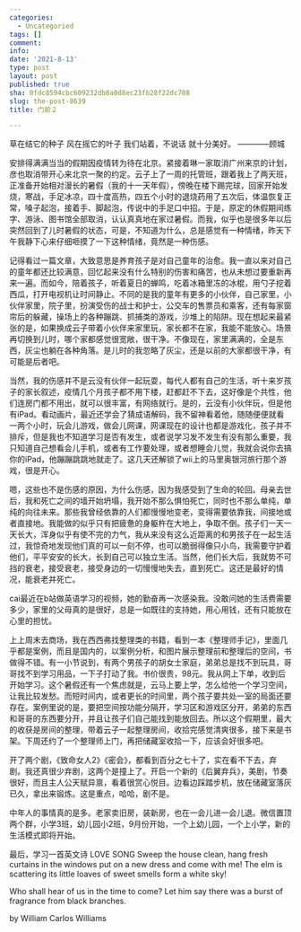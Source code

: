 ```yaml
---
categories:
  - Uncategoried
tags: []
comment: 
info: 
date: '2021-8-13'
type: post
layout: post
published: true
sha: 0fdc8594cbc609232db8a0d8ec23fb28f22dc708
slug: the-post-8639
title: 门前２

---
```

草在结它的种子
风在摇它的叶子
我们站着，不说话
就十分美好。
————顾城

安排得满满当当的假期因疫情转为待在北京。紧接着琳一家取消广州来京的计划，彦也取消带开心来北京一聚的约定。云子上了一周的托管班，跟着我上了两天班，正准备开始相对漫长的暑假（我的十一天年假），傍晚在楼下踢完球，回家开始发烧，寒战，手足冰凉，四十度高热，四五个小时的退烧药用了五次后，体温恢复正常，嗓子起泡，接着手、脚起泡，传说中的手足口中招。于是，原定的休假期间练字、游泳、图书馆全部取消，认认真真地在家过暑假。而我，似乎也是很多年以后突然回到了儿时暑假的状态，可是，不知道为什么，总是感觉有一种情绪，昨天下午我静下心来仔细咂摸了一下这种情绪，竟然是一种伤感。

记得看过一篇文章，大致意思是养育孩子是对自己童年的治愈。我一直以来对自己的童年都还比较满意，回忆起来没有什么特别的伤害和痛苦，也从未想过要重新再来一遍。而如今，陪着孩子，听着夏日的蝉鸣，吃着冰箱里冻的冰棍，用勺子挖着西瓜，打开电视机让时间静止。不同的是我的童年有更多的小伙伴，自己家里，小伙伴家里，院子里，扮演受伤的战士和护士，公交车的售票员和乘客，还有每家窗帘后的躲藏，操场上的各种蹦跳、抓捕类的游戏，沙堆上的陷阱。现在想起来最紧张的是，如果换成云子带着小伙伴来家里玩，家长都不在家，我能不能放心。场景再切换到儿时，哪个家都感觉很宽敞，很干净。不像现在，家里满满的，全是东西，灰尘也躺在各种角落。是儿时的我忽略了灰尘，还是以前的大家都很干净，有可能是后者吧。

当然，我的伤感并不是云没有伙伴一起玩耍，每代人都有自己的生活，听十来岁孩子的家长叙述，疫情几个月孩子都不用下楼，赶都赶不下去，这好像是个共性，他们连房门都不用出，就可以很丰富，有网络就行。是的，云没有小伙伴玩，但是他有iPad。看动画片，最近还学会了猜成语解码，我不留神看着他，随随便便就看一两个小时，玩会儿游戏，做会儿网课，网课现在的设计也都是游戏化，孩子并不排斥，但是我也不知道学习是否有发生，或者说学习发不发生有没有那么重要，我只知道自己想看会儿手机，或者有工作要处理，或者想睡会儿觉，我就会说你去搞你的iPad，他蹦蹦跳跳地就走了。这几天还解锁了wii上的马里奥银河旅行那个游戏，很是开心。

嗯，这些也不是伤感的原因，为什么伤感，因为我感受到了生命的轮回。母亲去世后，我和死亡之间的墙开始坍塌，我开始不那么惧怕死亡，同时也不那么单纯，单纯的向往未来。那些我曾经依靠的人们都慢慢地变老，变得需要依靠我，间接地或者直接地。我能做的似乎只有把疲惫的身躯杵在大地上，争取不倒。孩子们一天一天长大，浑身似乎有使不完的力气，我从来没有这么近距离的和男孩子在一起生活过，我惊奇地发现他们真的可以一刻不停，也可以脆弱得像只小鸟，我需要守护着他们，平平安安的长大，长到自己可以独立生活。当然，他们长大后，我就势不可挡的衰老，接受衰老，接受身边的一切慢慢地失去，直到死亡。这还是最好的情况，能衰老并死亡。

cai最近在b站做英语学习的视频，她的勤奋再一次感染我。没敢问她的生活费需要多少，家里的父母真的是很好，总是一如既往的支持她，用心用钱，还有只能放在心里的担忧。

上上周末去商场，我在西西弗找整理类的书籍，看到一本《整理师手记》，里面几乎都是案例，而且是国内的，以案例分析，和图片展示整理前和整理后的空间，书做得不错。有一小节说到，有两个男孩子的胡女士家庭，弟弟总是找不到玩具，哥哥找不到学习用品，一下子打动了我。书价很贵，98元。我从网上下单，收到后开始学习。这个暑假还有一个焦虑就是，云马上要上学，怎么给他一个学习空间，让我比较发愁。而短时间内，或者更长的时间里，两个孩子要共处一室的局面还要存在。案例里说的是，要把空间按功能分隔开，学习区和游戏区分开，弟弟的东西和哥哥的东西要分开，并且让孩子们自己能找到能放回去。所以这个假期里，最大的收获是房间的整理，带着云子一起整理房间，收拾完感觉清爽很多，接下来是书架。下周还约了一个整理师上门，再把储藏室收拾一下，应该会好很多吧。

开了两个剧，《致命女人2》《密会》，都看到百分之七十了，实在看不下去，弃剧。我还真很少弃剧，这两个是撞上了。开启一个新的《后翼弃兵》，美剧，节奏很好，而且主人公天赋异禀，看着很赏心悦目。边看边踩踏步机，放在储藏室落灰已久，拿出来锻炼。这是重点，哈哈，剧不是。

中年人的事情真的是多。老家卖旧房，装新房，也在一会儿进一会儿退。微信置顶两个群，小学3班，幼儿园小2班，9月份开始，一个上幼儿园，一个上小学，新的生活模式即将开始。

最后，学习一首英文诗
LOVE SONG
Sweep the house clean,
hang fresh curtains
in the windows
put on a new dress
and come with me!
The elm is scattering
its little loaves
of sweet smells
form a white sky!

Who shall hear of us 
in the time to come?
Let him say there was 
a burst of fragrance
from black branches.

by William Carlos Williams
